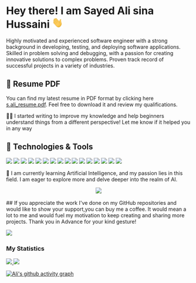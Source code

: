 # Hey there! I am Sayed Ali sina Hussaini <img src="https://raw.githubusercontent.com/real-ali/real-ali/main/wave.gif" width="30px" height="30px" /> 

Highly motivated and experienced software engineer with a strong background in developing, testing, and deploying software applications. Skilled in problem solving and debugging, with a passion for creating innovative solutions to complex problems. Proven track record of successful projects in a variety of industries.

## 📃 Resume PDF

You can find my latest resume in PDF format by clicking here <a href="cv-sayed ali sina hussaini .pdf"> s.ali_resume.pdf</a>. Feel free to download it and review my qualifications.

✍🏻 I started writing to improve my knowledge and help beginners understand things from a different perspective! Let me know if it helped you in any way

## 🔧 Technologies & Tools
![](https://img.shields.io/badge/OS-Linux-informational?style=flat&logo=linux&logoColor=white&color=2bbc8a)
![](https://img.shields.io/badge/Editor-Vscode-informational?style=flat&logo=visualstudiocode&logoColor=white&color=2bbc8a)
![](https://img.shields.io/badge/Code-Python-informational?style=flat&logo=python&logoColor=white&color=2bbc8a)
![](https://img.shields.io/badge/Code-JavaScript-informational?style=flat&logo=javascript&logoColor=white&color=2bbc8a)
![](https://img.shields.io/badge/Code-TypeScript-informational?style=flat&logo=typescript&logoColor=white&color=2bbc8a)
![](https://img.shields.io/badge/Framework-NEXT.JS-informational?style=flat&logo=nextdotjs&logoColor=white&color=2bbc8a)
![](https://img.shields.io/badge/library-React-informational?style=flat&logo=react&logoColor=white&color=2bbc8a)
![](https://img.shields.io/badge/Code-Golang-informational?style=flat&logo=go&logoColor=white&color=2bbc8a)
![](https://img.shields.io/badge/Code-Dart-informational?style=flat&logo=dart&logoColor=white&color=2bbc8a)
![](https://img.shields.io/badge/Framework-Flutter-informational?style=flat&logo=flutter&logoColor=white&color=2bbc8a)
![](https://img.shields.io/badge/Code-Make-informational?style=flat&logo=cmake&logoColor=white&color=2bbc8a)
![](https://img.shields.io/badge/Shell-Bash-informational?style=flat&logo=gnu-bash&logoColor=white&color=2bbc8a)
![](https://img.shields.io/badge/Tools-PostgreSQL-informational?style=flat&logo=postgresql&logoColor=white&color=2bbc8a)
![](https://img.shields.io/badge/Tools-Firebase-informational?style=flat&logo=firebase&logoColor=white&color=2bbc8a)
![](https://img.shields.io/badge/Tools-Supabase-informational?style=flat&logo=supabase&logoColor=white&color=2bbc8a)
![](https://img.shields.io/badge/Tools-Docker-informational?style=flat&logo=docker&logoColor=white&color=2bbc8a)


🤖 I am currently learning Artificial Intelligence, and my passion lies in this field. I am eager to explore more and delve deeper into the realm of AI.

<p align="center">
  <img src="https://github-readme-stats.vercel.app/api/top-langs/?username=real-ali&theme=dark&layout=compact&width="100%""/>
</p>
##
If you appreciate the work I've done on my GitHub repositories and would like to show your support,you can buy me a coffee.
It would mean a lot to me and would fuel my motivation to keep creating and sharing more projects. Thank you in Advance for your kind gesture!


<a href="https://www.buymeacoffee.com/alihosseini"><img src="https://img.buymeacoffee.com/button-api/?text=Buy me a coffee &emoji=&slug=alihosseini&button_colour=FFDD00&font_colour=000000&font_family=Cookie&outline_colour=000000&coffee_colour=ffffff" /></a>
### My Statistics

<p align="left">
  <a href="https://github.com/real-ali/">
  <img width="49%" src="https://github-readme-stats.vercel.app/api?username=real-ali&show_icons=true&bg_color=00000000&hide_border=false" />
    <img width="49%" src="https://github-readme-streak-stats.herokuapp.com/?user=real-ali&theme=dark&hide_border=false" />
  </a>
</p>


[![Ali's github activity graph](https://github-readme-activity-graph.vercel.app/graph?username=real-ali&theme=high-contrast)](https://github.com/real-ali/github-readme-activity-graph)
